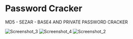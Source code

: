 # Password Cracker
 MD5 - SEZAR - BASE4 AND PRIVATE PASSWORD CRACKER


![Screenshot_3](https://user-images.githubusercontent.com/32311900/86968561-0c4e1680-c175-11ea-8fd8-f9ff72286885.png)
![Screenshot_4](https://user-images.githubusercontent.com/32311900/86968563-0d7f4380-c175-11ea-964a-c218c3e5bc84.png)
![Screenshot_2](https://user-images.githubusercontent.com/32311900/86968565-0d7f4380-c175-11ea-9327-97676af29d15.png)
